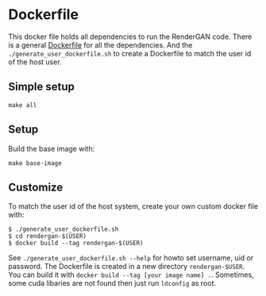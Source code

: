 # Dockerfile

This docker file holds all dependencies to run the RenderGAN code.
There is a general [Dockerfile](Dockerfile) for all the dependencies.
And the `./generate_user_dockerfile.sh`  to create a Dockerfile to match the user id of the host user.

## Simple setup

```
make all
```

## Setup

Build the base image with:

```
make base-image
```

## Customize

To match the user id of the host system, create your own custom docker file with:

```
$ ./generate_user_dockerfile.sh
$ cd rendergan-$(USER)
$ docker build --tag rendergan-$(USER)
```

See `./generate_user_dockerfile.sh --help` for howto set username, uid or password.
The Dockerfile is created in a new directory `rendergan-$USER`. You can build it with
`docker build --tag [your image name] .`.
Sometimes, some cuda libaries are not found then just run `ldconfig` as root.

